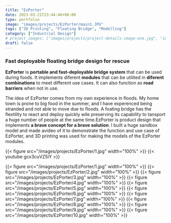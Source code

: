 ```yaml
---
title: "EzPorter"
date: 2023-03-21T23:44:46+06:00
type: portfolio
image: "images/projects/EzPorter/main1.JPG"
tags: ["3D Printing", "Floating Bridge", "Modelling"]
category: ["Industrial Design"]
# project_images: ["images/projects/project-details-image-one.jpg", "images/projects/project-details-image-two.jpg"]
draft: false
---
```

### Fast deployable floating bridge design for rescue
**EzPorter** is **portable and fast-deployable bridge system** that can be used during foods. It implements diferent **modules** that can be utilited in **diferent combinations** to meet different use cases. It can also function as **road barriers** when not in use.

The idea of EzPorter comes from my own experience in floods. My home town is prone to big food in the summer, and I have experenced being stranded and not able to move due to floods. A foating bridge has the flextility to react and deploy quickly wile preserving its capability to tansport a huge number of people at the same time.EzPorter is product design that implements **a brave concept for a brave solution**. I built a huge sandbox model and made avideo of it to demonstrate the function and use case of EzPorter, and 3D printing was used for making the models of the EzPorter modules.


{{< figure src="/images/projects/EzPorter/1.jpg" width="100%"  >}}
{{< youtube gcx3cuVZ5iY >}}

{{< figure src="/images/projects/EzPorter/1.jpg" width="100%"  >}}
{{< figure src="/images/projects/EzPorter/2.jpg" width="100%"  >}}
{{< figure src="/images/projects/EzPorter/3.jpg" width="100%"  >}}
{{< figure src="/images/projects/EzPorter/4.jpg" width="100%"  >}}
{{< figure src="/images/projects/EzPorter/5.jpg" width="100%"  >}}
{{< figure src="/images/projects/EzPorter/6.jpg" width="100%"  >}}
{{< figure src="/images/projects/EzPorter/7.jpg" width="100%"  >}}
{{< figure src="/images/projects/EzPorter/8.jpg" width="100%"  >}}
{{< figure src="/images/projects/EzPorter/9.jpg" width="100%"  >}}
{{< figure src="/images/projects/EzPorter/10.jpg" width="100%"  >}}